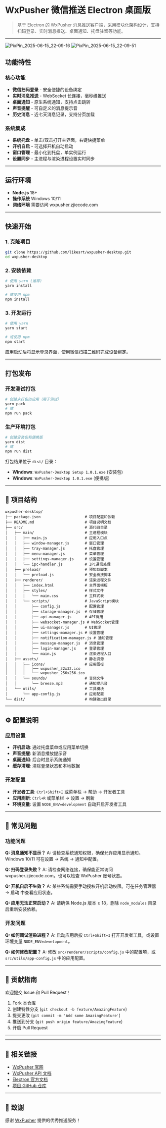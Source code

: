 # WxPusher 微信推送 Electron 桌面版

> 基于 Electron 的 WxPusher 消息推送客户端，采用模块化架构设计，支持扫码登录、实时消息推送、桌面通知、托盘驻留等功能。

---

![PixPin_2025-06-15_22-09-16](https://github.com/user-attachments/assets/4acafa93-7302-489d-90fd-34dd93b96651)
![PixPin_2025-06-15_22-09-51](https://github.com/user-attachments/assets/75f41498-49c5-40f2-86ad-b46dfbc1d809)

## 功能特性

### 核心功能
-  **微信扫码登录** - 安全便捷的设备绑定
-  **实时消息推送** - WebSocket 长连接，毫秒级推送
-  **桌面通知** - 原生系统通知，支持点击跳转
-  **声音提醒** - 可自定义的消息提示音
-  **历史消息** - 近七天消息记录，支持分页加载

### 系统集成
-  **系统托盘** - 单击/双击打开主界面，右键快捷菜单
-  **开机自启** - 可选择开机自动启动
-  **窗口管理** - 最小化到托盘，单实例运行
-  **设置同步** - 主进程与渲染进程设置实时同步

---

##  运行环境

- **Node.js** 18+ 
- **操作系统** Windows 10/11
- **网络环境** 需要访问 wxpusher.zjiecode.com

---

##  快速开始

### 1. 克隆项目
```bash
git clone https://github.com/likesrt/wxpusher-desktop.git
cd wxpusher-desktop
```

### 2. 安装依赖
```bash
# 使用 yarn (推荐)
yarn install

# 或使用 npm
npm install
```

### 3. 开发运行
```bash
# 使用 yarn
yarn start

# 或使用 npm
npm start
```

应用启动后将显示登录界面，使用微信扫描二维码完成设备绑定。

---

##  打包发布

### 开发测试打包
```bash
# 创建未打包的应用（用于测试）
yarn pack
# 或
npm run pack
```

### 生产环境打包
```bash
# 创建安装包和便携版
yarn dist
# 或
npm run dist
```

打包结果位于 `dist/` 目录：
- **Windows**: `WxPusher-Desktop Setup 1.0.1.exe` (安装包)
- **Windows**: `WxPusher-Desktop 1.0.1.exe` (便携版)

---

## 📁 项目结构

```
wxpusher-desktop/
├── package.json                    # 项目配置和依赖
├── README.md                       # 项目说明文档
├── src/                            # 源代码目录
│   ├── main/                       # 主进程模块
│   │   ├── main.js                 # 应用入口点
│   │   ├── window-manager.js       # 窗口管理
│   │   ├── tray-manager.js         # 托盘管理
│   │   ├── menu-manager.js         # 菜单管理
│   │   ├── settings-manager.js     # 设置管理
│   │   └── ipc-handler.js          # IPC通信处理
│   ├── preload/                    # 预加载脚本
│   │   └── preload.js              # 安全桥接脚本
│   ├── renderer/                   # 渲染进程文件
│   │   ├── index.html              # 主界面模板
│   │   ├── styles/                 # 样式文件
│   │   │   └── main.css            # 主样式表
│   │   └── scripts/                # JavaScript模块
│   │       ├── config.js           # 配置管理
│   │       ├── storage-manager.js  # 存储管理
│   │       ├── api-manager.js      # API调用
│   │       ├── websocket-manager.js # WebSocket管理
│   │       ├── ui-manager.js       # UI管理
│   │       ├── settings-manager.js # 设置管理
│   │       ├── notification-manager.js # 通知管理
│   │       ├── message-manager.js  # 消息管理
│   │       ├── login-manager.js    # 登录管理
│   │       └── main.js             # 渲染进程入口
│   ├── assets/                     # 静态资源
│   │   ├── icons/                  # 应用图标
│   │   │   ├── wxpusher_32x32.ico
│   │   │   └── wxpusher_256x256.ico
│   │   └── sounds/                 # 音频文件
│   │       └── breeze.mp3          # 通知提示音
│   └── utils/                      # 工具模块
│       └── app-config.js           # 应用配置
└── dist/                           # 构建输出目录
```

---

## ⚙️ 配置说明

### 应用设置
- **开机启动**: 通过托盘菜单或应用菜单切换
- **声音提醒**: 新消息播放提示音
- **桌面通知**: 后台时显示系统通知
- **缓存清理**: 清除登录状态和本地数据

### 开发配置
- **开发者工具**: `Ctrl+Shift+I` 或菜单栏 → 帮助 → 开发者工具
- **应用刷新**: `Ctrl+R` 或菜单栏 → 设置 → 刷新
- **环境变量**: 设置 `NODE_ENV=development` 自动开启开发者工具

---

## 🔧 常见问题

### 功能问题
**Q: 消息通知不显示？**
A: 请检查系统通知权限，确保允许应用显示通知。Windows 10/11 可在设置 → 系统 → 通知中配置。

**Q: 扫码登录失败？**
A: 请检查网络连接，确保能正常访问 wxpusher.zjiecode.com。也可以检查 WxPusher 账号状态。

**Q: 开机自启不生效？**
A: 某些系统需要手动授权开机启动权限。可在任务管理器 → 启动 中查看应用状态。

**Q: 应用无法正常启动？**
A: 请确保 Node.js 版本 ≥ 18，删除 `node_modules` 目录后重新安装依赖。

### 开发问题
**Q: 如何调试渲染进程？**
A: 启动应用后按 `Ctrl+Shift+I` 打开开发者工具，或设置环境变量 `NODE_ENV=development`。

**Q: 如何修改配置？**
A: 修改 `src/renderer/scripts/config.js` 中的配置项，或 `src/utils/app-config.js` 中的应用配置。

---

## 🤝 贡献指南

欢迎提交 Issue 和 Pull Request！

1. Fork 本仓库
2. 创建特性分支 (`git checkout -b feature/AmazingFeature`)
3. 提交更改 (`git commit -m 'Add some AmazingFeature'`)
4. 推送到分支 (`git push origin feature/AmazingFeature`)
5. 开启 Pull Request

---



---

## 🔗 相关链接

- [WxPusher 官网](https://wxpusher.zjiecode.com)
- [WxPusher API 文档](https://wxpusher.zjiecode.com/docs/)
- [Electron 官方文档](https://www.electronjs.org/docs)
- [项目 GitHub 仓库](https://github.com/likesrt/wxpusher-desktop)

---

## 💖 致谢

感谢 [WxPusher](https://wxpusher.zjiecode.com) 提供的优秀推送服务！